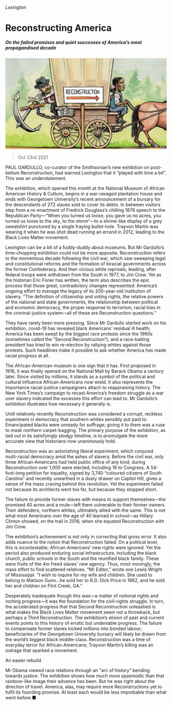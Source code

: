 ###### Lexington

# Reconstructing America 

##### On the failed promises and quiet successes of America’s most propagandised decade 

![image](images/20211023_USD001.jpg) 

> Oct 23rd 2021 

PAUL GARDULLO, co-curator of the Smithsonian’s new exhibition on post-bellum Reconstruction, had warned Lexington that it “played with time a bit”. This was an understatement.

The exhibition, which opened this month at the National Museum of African American History &amp; Culture, begins in a war-ravaged plantation house and ends with Georgetown University’s recent announcement of a bursary for the descendants of 272 slaves sold to cover its debts. In between visitors step from a re-enactment of Fredrick Douglass’s chilling 1876 speech to the Republican Party—“When you turned us loose, you gave us no acres, you turned us loose to the sky, to the storm”—to a shrine-like display of a grey sweatshirt punctured by a single fraying bullet-hole. Trayvon Martin was wearing it when he was shot dead running an errand in 2012, leading to the Black Lives Matter movement.


Lexington can be a bit of a fuddy-duddy about museums. But Mr Gardullo’s time-chopping exhibition could not be more apposite. Reconstruction refers to the momentous decade following the civil war, which saw sweeping legal and constitutional reforms and the formation of biracial governments across the former Confederacy. And then vicious white reprisals, leading, after federal troops were withdrawn from the South in 1877, to Jim Crow. Yet as the historian Eric Foner has written, the term also describes the epic process that those great, contradictory changes represented: America’s ongoing effort to manage the legacy of its 200-year-old institution of slavery. “The definition of citizenship and voting rights, the relative powers of the national and state governments, the relationship between political and economic democracy, the proper response to terrorism, racial bias in the criminal-justice system—all of these are Reconstruction questions.”

They have rarely been more pressing. Since Mr Gardullo started work on his exhibition, covid-19 has revealed black Americans’ residual ill health; America has been swept by the biggest race protests since the 1960s (sometimes called the “Second Reconstruction”); and a race-baiting president has tried to win re-election by rallying whites against those protests. Such headlines make it possible to ask whether America has made racial progress at all.

The African-American museum is one sign that it has. First proposed in 1916, it was finally opened on the National Mall by Barack Obama a century later. Since visited by millions, it stands as a symbol of the political and cultural influence African-Americans now wield. It also represents the importance racial-justice campaigners attach to reappraising history. The New York Times’s campaign to recast America’s freedom struggle as a war over slavery indicated the excesses this effort can lead to. Mr Gardullo’s exhibition illustrates how necessary it generally is.

Until relatively recently Reconstruction was considered a corrupt, reckless experiment in democracy that southern whites sensibly put paid to. Emancipated blacks were unready for suffrage; giving it to them was a ruse to mask northern carpet-bagging. The primary purpose of the exhibition, as laid out in its satisfyingly stodgy timeline, is to promulgate the more accurate view that historians now unanimously hold.

Reconstruction was an astonishing liberal experiment, which conjured multi-racial democracy amid the ashes of slavery. Before the civil war, only three African-Americans had held public office of any kind; during Reconstruction over 1,000 were elected, including 16 to Congress. A 54-foot-long petition for equality, signed by 3,740 “coloured citizens of South Carolina” and recently unearthed in a dusty drawer on Capitol Hill, gives a sense of the mass craving behind this revolution. Yet the experiment failed not because its architects went too far, but because they stopped short.

The failure to provide former slaves with means to support themselves—the promised 40 acres and a mule—left them vulnerable to their former owners. Their defenders, northern whites, ultimately allied with the same. This is not what most Americans over the age of 40 learned in school—as Hillary Clinton showed, on the trail in 2016, when she equated Reconstruction with Jim Crow.

The exhibition’s achievement is not only in correcting that gross error. It also adds nuance to the notion that Reconstruction failed. On a political level, this is incontestable; African-Americans’ new rights were ignored. Yet the period also produced enduring social infrastructure, including the black church, public schools in the South and the reunified black family. These were fruits of the 4m freed slaves’ new agency. Thus, most movingly, the mass effort to find scattered relatives. “Mr Editor,” wrote one Lewis Wright of Mississippi. “I wish to inquire for my wife and children. She used to belong to Matison Gunn…he sold her to R.D. Dick Price in 1862, and he sold her and children on Flint Creek, GA.”

Desperately inadequate though this was—a matter of notional rights and inching progress—it was the foundation for the civil-rights struggle. In turn, the accelerated progress that that Second Reconstruction unleashed is what makes the Black Lives Matter movement seem not a throwback, but perhaps a Third Reconstruction. The exhibition’s elision of past and current events points to this history of erratic but undeniable progress. The failure to compensate former slaves locked millions into bonded labour; beneficiaries of the Georgetown University bursary will likely be drawn from the world’s biggest black middle-class. Reconstruction was a time of everyday terror for African-Americans; Trayvon Martin’s killing was an outrage that sparked a movement.

An easier rebuild

Mr Obama viewed race relations through an “arc of history” bending towards justice. The exhibition shows how much more spasmodic than that rainbow-like image their advance has been. But he was right about the direction of travel. America, alas, may require more Reconstructions yet to fulfil its founding promise. At least each would be less improbable than what went before.■

